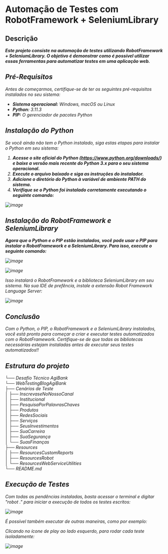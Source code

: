 # Automação de Testes com RobotFramework + SeleniumLibrary

## Descrição
<b><i> Este projeto consiste na automação de testes utilizando RobotFramework + SeleniumLibrary. O objetivo é demonstrar como é possível utilizar essas ferramentas para automatizar testes em uma aplicação web.</b></em>

## Pré-Requisitos
<i>Antes de começarmos, certifique-se de ter os seguintes pré-requisitos instalados no seu sistema:</i>
- <b>Sistema operacional:</b> Windows, macOS ou Linux
- <b>Python:</b> 3.11.3
- <b>PIP:</b> O gerenciador de pacotes Python

## Instalação do Python
<i>Se você ainda não tem o Python instalado, siga estas etapas para instalar o Python em seu sistema:</i>

1. <b><i>Acesse o site oficial do Python (https://www.python.org/downloads/) e baixe a versão mais recente do Python 3.x para o seu sistema operacional.</b></em>
2. <b><i>Execute o arquivo baixado e siga as instruções do instalador.</b></em>
3. <b><i>Adicione o diretório do Python à variável de ambiente PATH do sistema.</b></em>
4. <b><i>Verifique se o Python foi instalado corretamente executando o seguinte comando:</b></em>


![image](https://user-images.githubusercontent.com/130713027/232272607-52216388-dfa3-4003-a33c-07d86862a322.png)


## Instalação do RobotFramework e SeleniumLibrary
<b><i>Agora que o Python e o PIP estão instalados, você pode usar o PIP para instalar o RobotFramework e a SeleniumLibrary. Para isso, execute o seguinte comando:</b></em>

![image](https://user-images.githubusercontent.com/130713027/232272654-b60a28ec-a05e-4bff-a689-9a408c96da47.png)

![image](https://user-images.githubusercontent.com/130713027/232272668-b8a4db76-955c-41d8-8385-460c9b051995.png)

<i>Isso instalará o RobotFramework e a biblioteca SeleniumLibrary em seu sistema. Na sua IDE de prefência, instale a extensão Robot Framework Language Server:</i>

![image](https://user-images.githubusercontent.com/130713027/232272746-e9e61b17-6919-47d9-a2b7-2acaed2b06fc.png)

## Conclusão
<i>Com o Python, o PIP, o RobotFramework e a SeleniumLibrary instalados, você está pronto para começar a criar e executar testes automatizados com o RobotFramework. Certifique-se de que todas as bibliotecas necessárias estejam instaladas antes de executar seus testes automatizados!!</i>




## Estrutura do projeto
└── Desafio Técnico AgiBank\
    └── WebTestingBlogAgiBank\
        ├── Cenários de Teste\
        │   ├── InscrevaseNoNossoCanal\
        │   ├── Institucional\
        │   ├── PesquisaPorPalavrasChaves\
        │   ├── Produtos\
        │   ├── RedesSociais\
        │   ├── Serviços\
        │   ├── SeusInvestimentos\
        │   ├── SuaCarreira\
        │   ├── SuaSegurança\
        │   └── SuasFinanças\
        ├── Resources\
        │   ├── ResourcesCustomReports\
        │   ├── ResourcesRobot\
        │   └── ResourcesWebServiceUtilities\
        └── README.md


## Execução de Testes
Com todas as pendências instaladas, basta acessar o terminal e digitar "robot ." para iniciar a execução de todos os testes escritos:

![image](https://user-images.githubusercontent.com/130713027/232332884-db1c98fb-6a4a-4b87-9e54-5d30781f96d1.png)

É possível também executar de outras maneiras, como por exemplo:

Clicando no ícone de play ao lado esquerdo, para rodar cada teste isoladamente:

![image](https://user-images.githubusercontent.com/130713027/232332989-62bef453-8733-4186-a0c1-db35b184659a.png)
